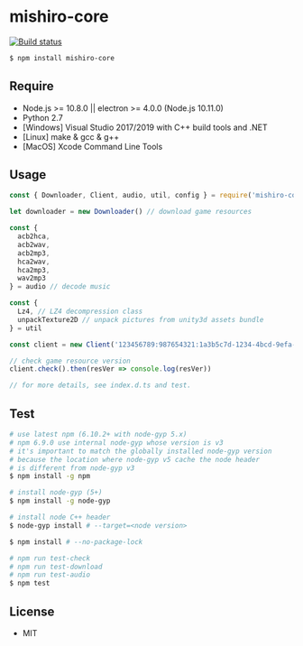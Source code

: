 # mishiro-core

[![Build status](https://travis-ci.com/toyobayashi/mishiro-core.svg?branch=master)](https://travis-ci.com/toyobayashi/mishiro-core/)

``` bash
$ npm install mishiro-core
```

## Require

* Node.js >= 10.8.0 || electron >= 4.0.0 (Node.js 10.11.0)
* Python 2.7
* [Windows] Visual Studio 2017/2019 with C++ build tools and .NET
* [Linux] make & gcc & g++
* [MacOS] Xcode Command Line Tools

## Usage

``` javascript
const { Downloader, Client, audio, util, config } = require('mishiro-core')

let downloader = new Downloader() // download game resources

const {
  acb2hca,
  acb2wav,
  acb2mp3,
  hca2wav,
  hca2mp3,
  wav2mp3
} = audio // decode music

const {
  Lz4, // LZ4 decompression class
  unpackTexture2D // unpack pictures from unity3d assets bundle
} = util

const client = new Client('123456789:987654321:1a3b5c7d-1234-4bcd-9efa-8e6f4a2b7c5d')

// check game resource version
client.check().then(resVer => console.log(resVer))

// for more details, see index.d.ts and test.
```

## Test

``` bash
# use latest npm (6.10.2+ with node-gyp 5.x)
# npm 6.9.0 use internal node-gyp whose version is v3
# it's important to match the globally installed node-gyp version
# because the location where node-gyp v5 cache the node header
# is different from node-gyp v3
$ npm install -g npm

# install node-gyp (5+)
$ npm install -g node-gyp

# install node C++ header
$ node-gyp install # --target=<node version>

$ npm install # --no-package-lock

# npm run test-check
# npm run test-download
# npm run test-audio
$ npm test
```

## License
* MIT
